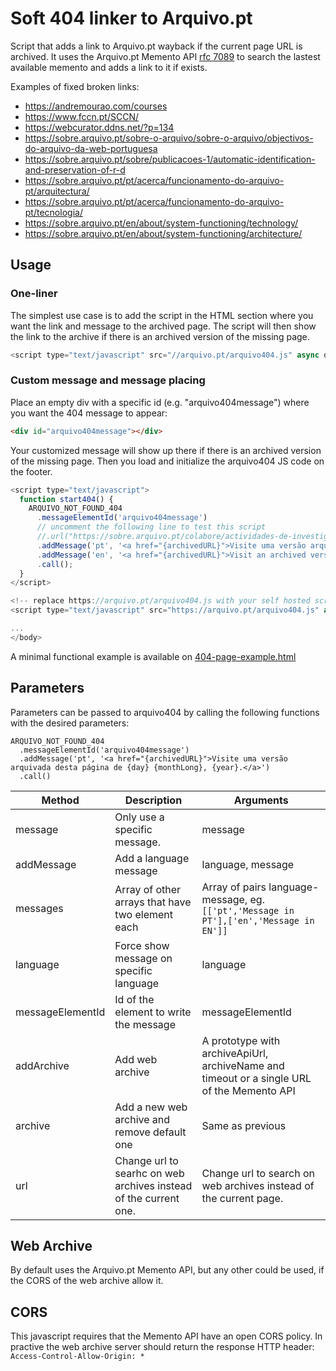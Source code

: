 # Soft 404 linker to Arquivo.pt

Script that adds a link to Arquivo.pt wayback if the current page URL is archived.
It uses the Arquivo.pt Memento API [rfc 7089](https://tools.ietf.org/html/rfc7089) to search the lastest available memento and adds a link to it if exists.

Examples of fixed broken links:
* https://andremourao.com/courses
* https://www.fccn.pt/SCCN/
* https://webcurator.ddns.net/?p=134
* https://sobre.arquivo.pt/sobre-o-arquivo/sobre-o-arquivo/objectivos-do-arquivo-da-web-portuguesa
* https://sobre.arquivo.pt/sobre/publicacoes-1/automatic-identification-and-preservation-of-r-d
* https://sobre.arquivo.pt/pt/acerca/funcionamento-do-arquivo-pt/arquitectura/
* https://sobre.arquivo.pt/pt/acerca/funcionamento-do-arquivo-pt/tecnologia/
* https://sobre.arquivo.pt/en/about/system-functioning/technology/
* https://sobre.arquivo.pt/en/about/system-functioning/architecture/

## Usage

### One-liner

The simplest use case is to add the script in the HTML section where you want the link and message to the archived page.
The script will then show the link to the archive if there is an archived version of the missing page.

```js
<script type="text/javascript" src="//arquivo.pt/arquivo404.js" async defer onload="ARQUIVO_NOT_FOUND_404.call();"></script>
```

### Custom message and message placing


Place an empty div with a specific id (e.g. "arquivo404message") where you want the 404 message to appear:

```html
<div id="arquivo404message"></div>
```

Your customized message will show up there if there is an archived version of the missing page.
Then you load and initialize the arquivo404 JS code on the footer.

```js
<script type="text/javascript">
  function start404() {
    ARQUIVO_NOT_FOUND_404
      .messageElementId('arquivo404message')
      // uncomment the following line to test this script 
      //.url("https://sobre.arquivo.pt/colabore/actividades-de-investigacao-e-desenvolvimento/bolsas-1/bolsas")
      .addMessage('pt', '<a href="{archivedURL}">Visite uma versão arquivada desta página de {day} {monthLong}, {year}.</a>')
      .addMessage('en', '<a href="{archivedURL}">Visit an archived version of this page from {day} {monthLong}, {year}.</a>')
      .call();
  }
</script>

<!-- replace https://arquivo.pt/arquivo404.js with your self hosted script  -->
<script type="text/javascript" src="https://arquivo.pt/arquivo404.js" async defer onload="start404();"></script>

...
</body>
```

A minimal functional example is available on [404-page-example.html](404-page-example.html)

## Parameters

Parameters can be passed to arquivo404 by calling the following functions with the desired parameters:
```
ARQUIVO_NOT_FOUND_404
  .messageElementId('arquivo404message')
  .addMessage('pt', '<a href="{archivedURL}">Visite uma versão arquivada desta página de {day} {monthLong}, {year}.</a>')
  .call()
```

| Method | Description | Arguments |
| -- | -- | -- |
| message | Only use a specific message. | message |
| addMessage | Add a language message | language, message | 
| messages | Array of other arrays that have two element each | Array of pairs language-message, eg. `[['pt','Message in PT'],['en','Message in EN']]`
| language | Force show message on specific language | language |
| messageElementId | Id of the element to write the message | messageElementId |
| addArchive | Add web archive | A prototype with archiveApiUrl, archiveName and timeout or a single URL of the Memento API |
| archive | Add a new web archive and remove default one | Same as previous |
| url | Change url to searhc on web archives instead of the current one. | Change url to search on web archives instead of the current page. |

## Web Archive
By default uses the Arquivo.pt Memento API, but any other could be used, if the CORS of the web archive allow it.

## CORS
This javascript requires that the Memento API have an open CORS policy.
In practive the web archive server should return the response HTTP header: `Access-Control-Allow-Origin: *`
